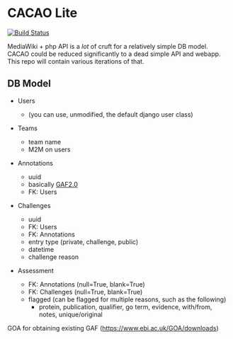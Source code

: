 # CACAO Lite

[![Build Status](https://travis-ci.org/elenimijalis/cacao-lite.svg)](https://travis-ci.org/elenimijalis/cacao-lite)

MediaWiki + php API is a *lot* of cruft for a relatively simple DB model. CACAO
could be reduced significantly to a dead simple API and webapp. This repo will
contain various iterations of that.


## DB Model

- Users
    - (you can use, unmodified, the default django user class)
- Teams
    - team name
    - M2M on users
- Annotations
    - uuid
    - basically [GAF2.0](http://geneontology.org/page/go-annotation-file-format-20)
    - FK: Users
- Challenges
    - uuid
    - FK: Users
    - FK: Annotations
    - entry type (private, challenge, public)
    - datetime
    - challenge reason

- Assessment
    - FK: Annotations (null=True, blank=True)
    - FK: Challenges (null=True, blank=True)
    - flagged (can be flagged for multiple reasons, such as the following)
        - protein, publication, qualifier, go term, evidence, with/from, notes, unique/original

GOA for obtaining existing GAF (https://www.ebi.ac.uk/GOA/downloads)
